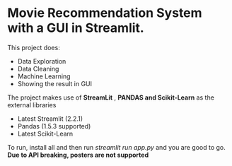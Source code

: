 # Movie Recommendation System with a GUI in Streamlit.
This project does:
- Data Exploration
- Data Cleaning
- Machine Learning
- Showing the result in GUI

  
The project makes use of **StreamLit** , **PANDAS and Scikit-Learn** as the external libraries
- Latest Streamlit (2.2.1)
- Pandas (1.5.3 supported)
- Latest Scikit-Learn

To run, install all and then run *streamlit run app.py* and you are good to go. **Due to API breaking, posters are not supported**

